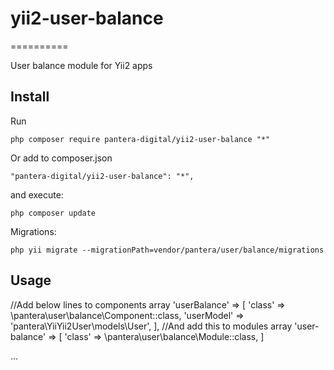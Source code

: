 # yii2-user-balance

==========

User balance module for Yii2 apps

Install
---------------------------------

Run

```
php composer require pantera-digital/yii2-user-balance "*"
```

Or add to composer.json

```
"pantera-digital/yii2-user-balance": "*",
```

and execute:

```
php composer update
```

Migrations:

```
php yii migrate --migrationPath=vendor/pantera/user/balance/migrations
```

Usage
---------------------------------
//Add below lines to components array
'userBalance' => [
            'class' => \pantera\user\balance\Component::class,
            'userModel' => 'pantera\YiiYii2User\models\User',
        ],
//And add this to modules array
'user-balance' => [
            'class' => \pantera\user\balance\Module::class,
        ]
    
...
